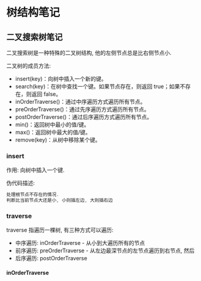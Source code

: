 # 树结构笔记

## 二叉搜索树笔记

二叉搜索树是一种特殊的二叉树结构, 他的左侧节点总是比右侧节点小.

二叉树的成员方法: 
* insert(key)：向树中插入一个新的键。
* search(key)：在树中查找一个键。如果节点存在，则返回 true；如果不存在，则返回
false。
* inOrderTraverse()：通过中序遍历方式遍历所有节点。
* preOrderTraverse()：通过先序遍历方式遍历所有节点。
* postOrderTraverse()：通过后序遍历方式遍历所有节点。
* min()：返回树中最小的值/键。
* max()：返回树中最大的值/键。
* remove(key)：从树中移除某个键。

### insert

作用: 向树中插入一个键.

伪代码描述:
```javascript
处理根节点不存在的情况.
判断比当前节点大还是小, 小则插左边, 大则插右边
```

### traverse
traverse 指遍历一棵树, 有三种方式可以遍历: 
* 中序遍历: inOrderTraverse - 从小到大遍历所有的节点
* 前序遍历: preOrderTraverse - 从左边最深节点的左节点遍历到右节点, 然后
* 后序遍历: postOrderTraverse

#### inOrderTraverse




